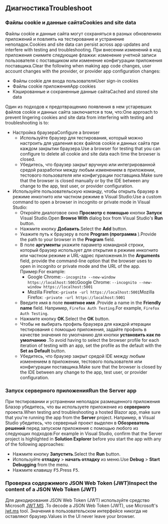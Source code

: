 ## <a name="troubleshoot"></a><span data-ttu-id="81138-101">Диагностика</span><span class="sxs-lookup"><span data-stu-id="81138-101">Troubleshoot</span></span>

### <a name="cookies-and-site-data"></a><span data-ttu-id="81138-102">Файлы cookie и данные сайта</span><span class="sxs-lookup"><span data-stu-id="81138-102">Cookies and site data</span></span>

<span data-ttu-id="81138-103">Файлы cookie и данные сайта могут сохраняться в разных обновлениях приложений и повлиять на тестирование и устранение неполадок.</span><span class="sxs-lookup"><span data-stu-id="81138-103">Cookies and site data can persist across app updates and interfere with testing and troubleshooting.</span></span> <span data-ttu-id="81138-104">При внесении изменений в код приложения снимите следующие флажки: изменение учетной записи пользователя с поставщиком или изменение конфигурации приложения поставщика.</span><span class="sxs-lookup"><span data-stu-id="81138-104">Clear the following when making app code changes, user account changes with the provider, or provider app configuration changes:</span></span>

* <span data-ttu-id="81138-105">Файлы cookie для входа пользователя</span><span class="sxs-lookup"><span data-stu-id="81138-105">User sign-in cookies</span></span>
* <span data-ttu-id="81138-106">Файлы cookie приложения</span><span class="sxs-lookup"><span data-stu-id="81138-106">App cookies</span></span>
* <span data-ttu-id="81138-107">Кэшированные и сохраненные данные сайта</span><span class="sxs-lookup"><span data-stu-id="81138-107">Cached and stored site data</span></span>

<span data-ttu-id="81138-108">Один из подходов к предотвращению появления в нем устаревших файлов cookie и данных сайта заключается в том, что:</span><span class="sxs-lookup"><span data-stu-id="81138-108">One approach to prevent lingering cookies and site data from interfering with testing and troubleshooting is to:</span></span>

* <span data-ttu-id="81138-109">Настройка браузера</span><span class="sxs-lookup"><span data-stu-id="81138-109">Configure a browser</span></span>
  * <span data-ttu-id="81138-110">Используйте браузер для тестирования, который можно настроить для удаления всех файлов cookie и данных сайта при каждом закрытии браузера.</span><span class="sxs-lookup"><span data-stu-id="81138-110">Use a browser for testing that you can configure to delete all cookie and site data each time the browser is closed.</span></span>
  * <span data-ttu-id="81138-111">Убедитесь, что браузер закрыт вручную или интегрированной средой разработки между любым изменением в приложении, тестового пользователя или конфигурации поставщика.</span><span class="sxs-lookup"><span data-stu-id="81138-111">Make sure that the browser is closed manually or by the IDE between any change to the app, test user, or provider configuration.</span></span>
* <span data-ttu-id="81138-112">Используйте пользовательскую команду, чтобы открыть браузер в режиме инкогнито или частном режиме в Visual Studio:</span><span class="sxs-lookup"><span data-stu-id="81138-112">Use a custom command to open a browser in incognito or private mode in Visual Studio:</span></span>
  * <span data-ttu-id="81138-113">Откройте диалоговое окно **Просмотр с помощью** кнопки **Запуск** Visual Studio.</span><span class="sxs-lookup"><span data-stu-id="81138-113">Open **Browse With** dialog box from Visual Studio's **Run** button.</span></span>
  * <span data-ttu-id="81138-114">Нажмите кнопку **Добавить**.</span><span class="sxs-lookup"><span data-stu-id="81138-114">Select the **Add** button.</span></span>
  * <span data-ttu-id="81138-115">Укажите путь к браузеру в поле **Program (программа** ).</span><span class="sxs-lookup"><span data-stu-id="81138-115">Provide the path to your browser in the **Program** field.</span></span>
  * <span data-ttu-id="81138-116">В поле **аргументы** укажите параметр командной строки, который браузер использует для открытия в режиме инкогнито или частном режиме и URL-адрес приложения.</span><span class="sxs-lookup"><span data-stu-id="81138-116">In the **Arguments** field, provide the command-line option that the browser uses to open in incognito or private mode and the URL of the app.</span></span> <span data-ttu-id="81138-117">Пример:</span><span class="sxs-lookup"><span data-stu-id="81138-117">For example:</span></span>
    * <span data-ttu-id="81138-118">Google Chrome:`--incognito --new-window https://localhost:5001`</span><span class="sxs-lookup"><span data-stu-id="81138-118">Google Chrome: `--incognito --new-window https://localhost:5001`</span></span>
    * <span data-ttu-id="81138-119">Mozilla Firefox:`-private -url https://localhost:5001`</span><span class="sxs-lookup"><span data-stu-id="81138-119">Mozilla Firefox: `-private -url https://localhost:5001`</span></span>
  * <span data-ttu-id="81138-120">Введите имя в поле **понятное имя** .</span><span class="sxs-lookup"><span data-stu-id="81138-120">Provide a name in the **Friendly name** field.</span></span> <span data-ttu-id="81138-121">Например, `Firefox Auth Testing`.</span><span class="sxs-lookup"><span data-stu-id="81138-121">For example, `Firefox Auth Testing`.</span></span>
  * <span data-ttu-id="81138-122">Нажмите кнопку **OK**.</span><span class="sxs-lookup"><span data-stu-id="81138-122">Select the **OK** button.</span></span>
  * <span data-ttu-id="81138-123">Чтобы не выбирать профиль браузера для каждой итерации тестирования с помощью приложения, задайте профиль в качестве значения по умолчанию для кнопки **установить как по умолчанию** .</span><span class="sxs-lookup"><span data-stu-id="81138-123">To avoid having to select the browser profile for each iteration of testing with an app, set the profile as the default with the **Set as Default** button.</span></span>
  * <span data-ttu-id="81138-124">Убедитесь, что браузер закрыт средой IDE между любым изменением в приложении, тестового пользователя или конфигурации поставщика.</span><span class="sxs-lookup"><span data-stu-id="81138-124">Make sure that the browser is closed by the IDE between any change to the app, test user, or provider configuration.</span></span>

### <a name="run-the-server-app"></a><span data-ttu-id="81138-125">Запуск серверного приложения</span><span class="sxs-lookup"><span data-stu-id="81138-125">Run the Server app</span></span>

<span data-ttu-id="81138-126">При тестировании и устранении неполадок размещенного приложения Блазор убедитесь, что вы используете приложение из **серверного** проекта.</span><span class="sxs-lookup"><span data-stu-id="81138-126">When testing and troubleshooting a hosted Blazor app, make sure that you're running the app from the **Server** project.</span></span> <span data-ttu-id="81138-127">Например, в Visual Studio убедитесь, что серверный проект выделен в **Обозреватель решений** перед запуском приложения с помощью любого из следующих подходов:</span><span class="sxs-lookup"><span data-stu-id="81138-127">For example in Visual Studio, confirm that the Server project is highlighted in **Solution Explorer** before you start the app with any of the following approaches:</span></span>

* <span data-ttu-id="81138-128">Нажмите кнопку **Запустить**.</span><span class="sxs-lookup"><span data-stu-id="81138-128">Select the **Run** button.</span></span>
* <span data-ttu-id="81138-129">Используйте **отладку**  >  **начать отладку** из меню.</span><span class="sxs-lookup"><span data-stu-id="81138-129">Use **Debug** > **Start Debugging** from the menu.</span></span>
* <span data-ttu-id="81138-130">Нажмите клавишу <kbd>F5</kbd>.</span><span class="sxs-lookup"><span data-stu-id="81138-130">Press <kbd>F5</kbd>.</span></span>

### <a name="inspect-the-content-of-a-json-web-token-jwt"></a><span data-ttu-id="81138-131">Проверка содержимого JSON Web Token (JWT)</span><span class="sxs-lookup"><span data-stu-id="81138-131">Inspect the content of a JSON Web Token (JWT)</span></span>

<span data-ttu-id="81138-132">Для декодирования JSON Web Token (JWT) используйте средство Microsoft [JWT.MS](https://jwt.ms/) .</span><span class="sxs-lookup"><span data-stu-id="81138-132">To decode a JSON Web Token (JWT), use Microsoft's [jwt.ms](https://jwt.ms/) tool.</span></span> <span data-ttu-id="81138-133">Значения в пользовательском интерфейсе никогда не оставляют браузер.</span><span class="sxs-lookup"><span data-stu-id="81138-133">Values in the UI never leave your browser.</span></span>
